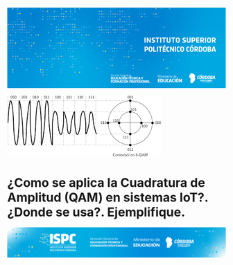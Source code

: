 ![Banner](/assets/BannerISPC.png)

![QAM](/assets/Cuadratura%20de%20Amplitud%20(QAM).png)
# ¿Como se aplica la Cuadratura de Amplitud (QAM) en sistemas IoT?. ¿Donde se usa?. Ejemplifique.


![Final](/assets/Curso%20ISPC%20final.png)